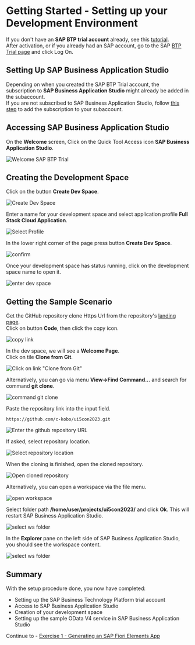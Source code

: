 # Getting Started - Setting up your Development Environment

If you don't have an **SAP BTP trial account** already, see this [tutorial](https://developers.sap.com/tutorials/hcp-create-trial-account.html).\
After activation, or if you already had an SAP account, go to the SAP [BTP Trial page](https://account.hanatrial.ondemand.com/) and click Log On.
## Setting Up SAP Business Application Studio

Depending on when you created the SAP BTP Trial account, the subscription to **SAP Business Application Studio** might already be added in the subaccount.\
If you are not subscribed to SAP Business Application Studio, follow [this step](https://developers.sap.com/tutorials/appstudio-onboarding.html#005500bf-bf4a-44cb-bbef-f2221d061b5c) to add the subscription to your subaccount.

## Accessing SAP Business Application Studio

On the **Welcome** screen, Click on the Quick Tool Access icon **SAP Business Application Studio**.

![Welcome SAP BTP Trial](../ex0/images/00_00_0020.png)

## Creating the Development Space

Click on the button **Create Dev Space**.

![Create Dev Space](../ex0/images/00_00_0030.png)

Enter a name for your development space and select application profile **Full Stack Cloud Application**.

![Select Profile](../ex0/images/00_00_0040.png)

In the lower right corner of the page press button **Create Dev Space**.

![confirm](../ex0/images/00_00_0050.png)<br>

Once your development space has status running, click on the development space name to open it.

![enter dev space](../ex0/images/00_00_0060.png)

## Getting the Sample Scenario

Get the GitHub repository clone Https Url from the repository's [landing page](https://github.com/SAP-samples/teched2022-DT181).\
Click on button **Code**, then click the copy icon.

![copy link](../ex0/images/00_00_0070.png)

In the dev space, we will see a **Welcome Page**.\
Click on tile **Clone from Git**.

![Click on link "Clone from Git"](../ex0/images/click-clone-from-git.png)

Alternatively, you can go via menu **View->Find Command...** and search for command **git clone**.

![command git clone](../ex0/images/cloneCommand.png)

Paste the repository link into the input field.

```abap
https://github.com/c-kobo/ui5con2023.git
```

![Enter the github repository URL](../ex0/images/enter-github-repository.png)

If asked, select repository location.

![Select repository location](../ex0/images/select_repo_location.png)

When the cloning is finished, open the cloned repository.

![Open cloned repository](../ex0/images/open_clone_repo.png)

Alternatively, you can open a workspace via the file menu.

![open workspace](../ex0/images/00_00_0065.png)

Select folder path **/home/user/projects/ui5con2023/** and click **Ok**. This will restart SAP Business Application Studio.

![select ws folder](../ex0/images/00_00_0066.png)

In the **Explorer** pane on the left side of SAP Business Application Studio, you should see the workspace content.

![select ws folder](../ex0/images/wsopen.png)

## Summary

With the setup procedure done, you now have completed:

- Setting up the SAP Business Technology Platform trial account
- Access to SAP Business Application Studio
- Creation of your development space
- Setting up the sample OData V4 service in SAP Business Application Studio

Continue to - [Exercise 1 - Generating an SAP Fiori Elements App](../ex1/README.md)